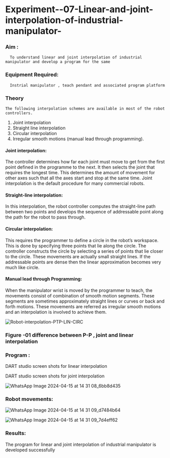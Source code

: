 # Experiment--07-Linear-and-joint-interpolation-of-industrial-manipulator-

### Aim :
      To understand linear and joint interpolation of industrial manipulator and develop a program for the same 
      
### Equipment Required: 
      Instrial manipulator , teach pendant and associated program platform 
      
### Theory 
    The following interpolation schemes are available in most of the robot controllers.
1. Joint interpolation
2. Straight line interpolation
3. Circular interpolation
4. Irregular smooth motions (manual lead through programming).
#### Joint interpolation: 
The controller determines how far each joint must move to get from the first point defined in the programme to the next. It then selects the joint that
requires the longest time. This determines the amount of movement for other axes such that all the axes start and stop at the same time. Joint interpolation is the default procedure for many commercial robots.

#### Straight-line interpolation: 
In this interpolation, the robot controller computes the straight-line path between two points and develops the sequence of addressable point along the path for the robot to pass through.

#### Circular interpolation: 
This requires the programmer to define a circle in the
robot’s workspace. This is done by specifying three points that lie along the circle. The controller constructs the circle by selecting a series of points that lie closer to the circle. These movements are actually small straight lines. If the addressable points are dense then the linear approximation becomes very much like circle.


#### Manual lead through Programming: 
When the manipulator wrist is moved by the programmer to teach, the movements consist of combination of smooth motion segments. These segments are sometimes approximately straight lines or curves or back and forth motions. These movements are referred as irregular smooth motions and an interpolation is involved to achieve them.




![Robot-interpolation-PTP-LIN-CIRC](https://user-images.githubusercontent.com/36288975/201615171-d0886aaa-8220-4b0c-8a1d-3d8a5c69c76a.png)

### Figure -01 difference between P-P , joint and linear interpolation 


### Program : 
DART studio screen shots for linear interpolation 









DART studio screen shots for joint interpolation 




![WhatsApp Image 2024-04-15 at 14 31 08_6bb8d435](https://github.com/suriyaraj23014049/Experiment--07-Linear-and-joint-interpolation-of-industrial-manipulator-/assets/151116233/42e4eae9-ba65-4593-97b3-6586df367b8f)








### Robot movements:


![WhatsApp Image 2024-04-15 at 14 31 09_d7484b64](https://github.com/suriyaraj23014049/Experiment--07-Linear-and-joint-interpolation-of-industrial-manipulator-/assets/151116233/f7c37fbd-4537-4f4b-befe-eccde9244fb4)


![WhatsApp Image 2024-04-15 at 14 31 09_7d4eff62](https://github.com/suriyaraj23014049/Experiment--07-Linear-and-joint-interpolation-of-industrial-manipulator-/assets/151116233/4733aee1-6857-4bc5-a63d-7c0e5c92fd80)

















### Results:  
The program for linear and joint interpolation of industrial manipulator is developed  successfully
